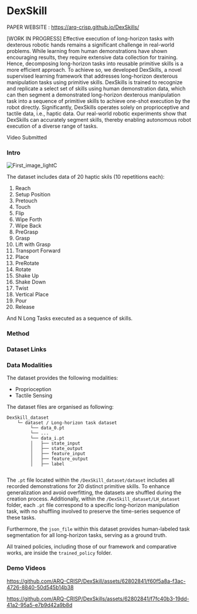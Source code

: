 # DexSkill

PAPER WEBSITE : https://arq-crisp.github.io/DexSkills/

[WORK IN PROGRESS]
Effective execution of long-horizon tasks with dexterous robotic hands remains a significant challenge in real-world problems. While learning from human demonstrations have shown encouraging results, they require extensive data collection for training. Hence, decomposing long-horizon tasks into reusable primitive skills is a more efficient approach. To achieve so, we developed DexSkills, a novel supervised learning framework that addresses long-horizon dexterous manipulation tasks using primitive skills. DexSkills is trained to recognize and replicate a select set of skills using human demonstration data, which can then segment a demonstrated long-horizon dexterous manipulation task into a sequence of primitive skills to achieve one-shot execution by the robot directly. Significantly, DexSkills operates solely on proprioceptive and tactile data, i.e., haptic data. Our real-world robotic experiments show that DexSkills can accurately segment skills, thereby enabling autonomous robot execution of a diverse range of tasks.

Video Submitted

### Intro
![First_image_lightC](https://github.com/ARQ-CRISP/DexSkill/assets/62802841/fe441aaa-b638-4bbb-aa16-a87db6b6d2b3)


The dataset includes data of 20 haptic skils (10 repetitions each):
1.  Reach
2.  Setup Position
3.  Pretouch
4.  Touch
5.  Flip
6.  Wipe Forth
7.  Wipe Back
8.  PreGrasp
9.  Grasp
10. Lift with Grasp
11. Transport Forward
12. Place
13. PreRotate
14. Rotate
15. Shake Up
16. Shake Down
17. Twist
18. Vertical Place
19. Pour
20. Release

And N Long Tasks executed as a sequence of skills.


### Method

### Dataset Links

### Data Modalities
The dataset provides the following modalities:

 - Proprioception
 - Tactile Sensing

The dataset files are organised as following:

```
DexSkill_dataset
    └─ dataset / Long-horizon task dataset
         └── data_0.pt
         └── ...
         └── data_i.pt
         │   ├── state_input
         │   ├── state_output
         │   ├── feature_input
         │   ├── feature_output
         │   ├── label
    

```


The `.pt` file located within the `/DexSkill_dataset/dataset` includes all recorded demonstrations for 20 distinct primitive skills. To enhance generalization and avoid overfitting, the datasets are shuffled during the creation process. Additionally, within the `/DexSkill_dataset/LH_dataset` folder, each `.pt` file correspond to a specific long-horizon manipulation task, with no shuffling involved to preserve the time-series sequence of these tasks. 

Furthermore, the `json_file` within this dataset provides human-labeled task segmentation for all long-horizon tasks, serving as a ground truth. 

All trained policies, including those of our framework and comparative works, are inside the `trained_policy` folder. 



### Demo Videos

https://github.com/ARQ-CRISP/DexSkill/assets/62802841/f60f5a8a-f3ac-4726-8840-50d545b14b38

https://github.com/ARQ-CRISP/DexSkills/assets/62802841/f7fc40b3-19dd-41a2-95a5-e7b9d42a9b8d

